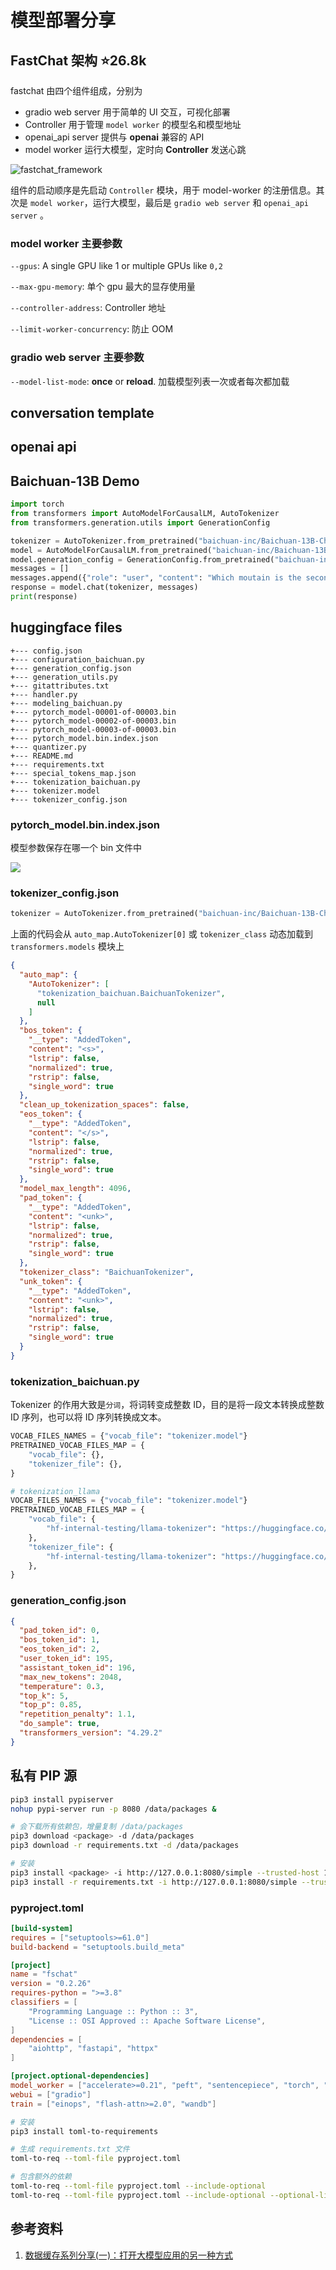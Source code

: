 # 模型部署分享
## FastChat 架构 ⭐️26.8k
fastchat 由四个组件组成，分别为
- gradio web server 用于简单的 UI 交互，可视化部署
- Controller 用于管理 `model worker` 的模型名和模型地址
- openai_api server 提供与 **openai** 兼容的 API
- model worker 运行大模型，定时向 **Controller** 发送心跳

![fastchat_framework](images/fastchat_framework.png)

组件的启动顺序是先启动 `Controller` 模块，用于 model-worker 的注册信息。其次是 `model worker`，运行大模型，最后是 `gradio web server` 和 `openai_api server` 。

### model worker 主要参数
`--gpus`: A single GPU like 1 or multiple GPUs like `0,2`

`--max-gpu-memory`: 单个 gpu 最大的显存使用量

`--controller-address`: Controller 地址

`--limit-worker-concurrency`: 防止 OOM

### gradio web server 主要参数
`--model-list-mode`: **once** or **reload**. 加载模型列表一次或者每次都加载

## conversation template

## openai api

## Baichuan-13B Demo
```python
import torch
from transformers import AutoModelForCausalLM, AutoTokenizer
from transformers.generation.utils import GenerationConfig

tokenizer = AutoTokenizer.from_pretrained("baichuan-inc/Baichuan-13B-Chat", use_fast=False, trust_remote_code=True)
model = AutoModelForCausalLM.from_pretrained("baichuan-inc/Baichuan-13B-Chat", device_map="auto", torch_dtype=torch.float16, trust_remote_code=True)
model.generation_config = GenerationConfig.from_pretrained("baichuan-inc/Baichuan-13B-Chat")
messages = []
messages.append({"role": "user", "content": "Which moutain is the second highest one in the world?"})
response = model.chat(tokenizer, messages)
print(response)
```

## huggingface files
```
+--- config.json
+--- configuration_baichuan.py
+--- generation_config.json
+--- generation_utils.py
+--- gitattributes.txt
+--- handler.py
+--- modeling_baichuan.py
+--- pytorch_model-00001-of-00003.bin
+--- pytorch_model-00002-of-00003.bin
+--- pytorch_model-00003-of-00003.bin
+--- pytorch_model.bin.index.json
+--- quantizer.py
+--- README.md
+--- requirements.txt
+--- special_tokens_map.json
+--- tokenization_baichuan.py
+--- tokenizer.model
+--- tokenizer_config.json
```
### pytorch_model.bin.index.json
模型参数保存在哪一个 bin 文件中

![](images/pytorch_model.png)

### tokenizer_config.json
```python
tokenizer = AutoTokenizer.from_pretrained("baichuan-inc/Baichuan-13B-Chat")
```

上面的代码会从 `auto_map.AutoTokenizer[0]` 或 `tokenizer_class` 动态加载到   `transformers.models` 模块上
```json
{
  "auto_map": {
    "AutoTokenizer": [
      "tokenization_baichuan.BaichuanTokenizer",
      null
    ]
  },
  "bos_token": {
    "__type": "AddedToken",
    "content": "<s>",
    "lstrip": false,
    "normalized": true,
    "rstrip": false,
    "single_word": true
  },
  "clean_up_tokenization_spaces": false,
  "eos_token": {
    "__type": "AddedToken",
    "content": "</s>",
    "lstrip": false,
    "normalized": true,
    "rstrip": false,
    "single_word": true
  },
  "model_max_length": 4096,
  "pad_token": {
    "__type": "AddedToken",
    "content": "<unk>",
    "lstrip": false,
    "normalized": true,
    "rstrip": false,
    "single_word": true
  },
  "tokenizer_class": "BaichuanTokenizer",
  "unk_token": {
    "__type": "AddedToken",
    "content": "<unk>",
    "lstrip": false,
    "normalized": true,
    "rstrip": false,
    "single_word": true
  }
}
```


### tokenization_baichuan.py
Tokenizer 的作用大致是`分词`，将词转变成整数 ID，目的是将一段文本转换成整数 ID 序列，也可以将 ID 序列转换成文本。
```python
VOCAB_FILES_NAMES = {"vocab_file": "tokenizer.model"}
PRETRAINED_VOCAB_FILES_MAP = {
    "vocab_file": {},
    "tokenizer_file": {},
}

# tokenization_llama
VOCAB_FILES_NAMES = {"vocab_file": "tokenizer.model"}
PRETRAINED_VOCAB_FILES_MAP = {
    "vocab_file": {
        "hf-internal-testing/llama-tokenizer": "https://huggingface.co/hf-internal-testing/llama-tokenizer/resolve/main/tokenizer.model",
    },
    "tokenizer_file": {
        "hf-internal-testing/llama-tokenizer": "https://huggingface.co/hf-internal-testing/llama-tokenizer/resolve/main/tokenizer_config.json",
    },
}
```
### generation_config.json
```json
{
  "pad_token_id": 0,
  "bos_token_id": 1,
  "eos_token_id": 2,
  "user_token_id": 195,
  "assistant_token_id": 196,
  "max_new_tokens": 2048,
  "temperature": 0.3,
  "top_k": 5,
  "top_p": 0.85,
  "repetition_penalty": 1.1,
  "do_sample": true,
  "transformers_version": "4.29.2"
}
```

## 私有 PIP 源
```bash
pip3 install pypiserver
nohup pypi-server run -p 8080 /data/packages &

# 会下载所有依赖包，增量复制 /data/packages
pip3 download <package> -d /data/packages
pip3 download -r requirements.txt -d /data/packages

# 安装
pip3 install <package> -i http://127.0.0.1:8080/simple --trusted-host 127.0.0.1
pip3 install -r requirements.txt -i http://127.0.0.1:8080/simple --trusted-host 127.0.0.1
```

### pyproject.toml
```toml
[build-system]
requires = ["setuptools>=61.0"]
build-backend = "setuptools.build_meta"

[project]
name = "fschat"
version = "0.2.26"
requires-python = ">=3.8"
classifiers = [
    "Programming Language :: Python :: 3",
    "License :: OSI Approved :: Apache Software License",
]
dependencies = [
    "aiohttp", "fastapi", "httpx"
]

[project.optional-dependencies]
model_worker = ["accelerate>=0.21", "peft", "sentencepiece", "torch", "transformers>=4.31.0"]
webui = ["gradio"]
train = ["einops", "flash-attn>=2.0", "wandb"]
```

```bash
# 安装
pip3 install toml-to-requirements

# 生成 requirements.txt 文件
toml-to-req --toml-file pyproject.toml

# 包含额外的依赖
toml-to-req --toml-file pyproject.toml --include-optional
toml-to-req --toml-file pyproject.toml --include-optional --optional-lists model_worker,webui
```

## 参考资料
1. [数据缓存系列分享(一)：打开大模型应用的另一种方式](https://developer.aliyun.com/article/1279633)